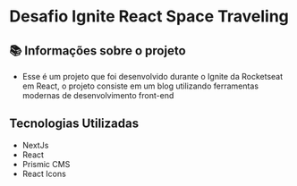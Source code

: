 # Desafio Ignite React Space Traveling

## 📚 Informações sobre o projeto

* Esse é um projeto que foi desenvolvido durante o Ignite da Rocketseat em React, o projeto consiste em um blog utilizando ferramentas modernas de desenvolvimento front-end

## Tecnologias Utilizadas

* NextJs
* React
* Prismic CMS
* React Icons
